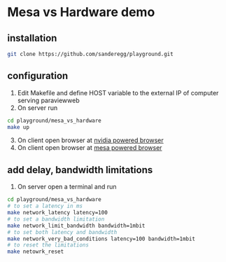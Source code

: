 # Mesa vs Hardware demo

## installation

```bash
git clone https://github.com/sanderegg/playground.git
```

## configuration

1. Edit Makefile and define HOST variable to the external IP of computer serving paraviewweb
2. On server run

```bash
cd playground/mesa_vs_hardware
make up
```

3. On client open browser at [nvidia powered browser](http://HOST:8888/visualizer)
4. On client open browser at [mesa powered browser](http://HOST:8889/visualizer)

## add delay, bandwidth limitations

1. On server open a terminal and run

```bash
cd playground/mesa_vs_hardware
# to set a latency in ms
make network_latency latency=100
# to set a bandwidth limitation
make network_limit_bandwidth bandwidth=1mbit
# to set both latency and bandwidth
make network_very_bad_conditions latency=100 bandwidth=1mbit
# to reset the limitations
make netowrk_reset
```